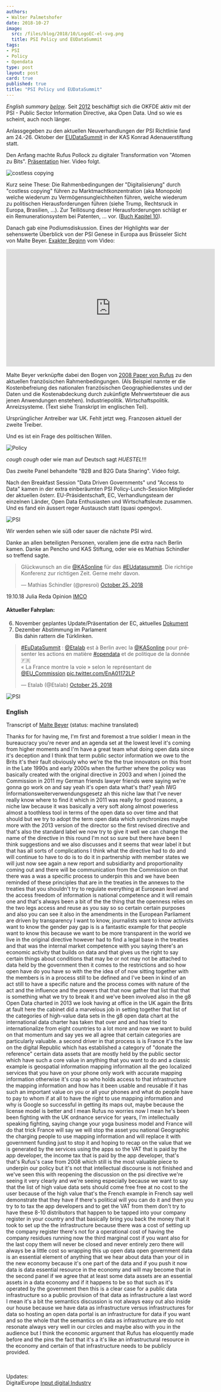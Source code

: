 ```yaml
---
authors: 
- Walter Palmetshofer
date: 2018-10-27
image:
  src: /files/blog/2018/10/LogoEC-el-svg.png
  title: PSI Policy und EUDataSummit
tags:
- PSI
- Policy
- Opendata
type: post
layout: post
card: true
published: true
title: "PSI Policy und EUDataSummit" 
---
```


<i>English summary <a href="https://okfn.de/blog/2018/10/PSI-Policy-EUDataSummit#english">below</a></i>.
Seit [2012](/files/blog/2018/10/PSI-Stellungnahme-2012.pdf) beschäftigt sich die OKFDE aktiv mit der PSI - Public Sector Information Directive, aka Open Data. Und so wie es scheint, auch noch länger.

Anlassgegeben zu den aktuellen Neuverhandlungen der PSI Richtlinie fand am 24.-26. Oktober
der [EUDataSummit](http://www.kas.de/wf/en/17.78393/) in der KAS Konrad Adenauerstiftung statt.

Den Anfang machte Rufus Pollock zu digitaler Transformation von "Atomen zu Bits".
[Präsentation](/files/blog/2018/10/open-revolution-24-oct-2018-berlin.pdf) hier. Video folgt.

![costless copying](/files/blog/2018/10/20181024-rufus.png "costless copying")

Kurz seine These: Die Rahmenbedingungen der "Digitalisierung" durch "costless copying" führen zu Marktmachtkonzentration (aka Monopole) welche wiederum zu Vermögensungleichheiten führen, welche wiederum zu politischen Herausforderungen führen
(siehe Trump, Rechtsruck in Europa, Brasilien, ...). Zur Teillösung dieser Herausforderungen schlägt er ein Remunerationsystem
bei Patenten, ... vor. ([Buch Kapitel 10](https://openrevolution.net/)).

Danach gab eine Podiumsdiskussion. Eines der Highlights war der sehenswerte Überblick von der PSI Genese in Europa aus Brüsseler Sicht von Malte Beyer. [Exakter Beginn](https://youtu.be/qz9BC35gkxU?t=1194) vom Video:

<iframe width="560" height="315" src="https://www.youtube-nocookie.com/embed/qz9BC35gkxU?t=1194&rel=0" frameborder="0" allow="autoplay; encrypted-media" allowfullscreen></iframe> 

Malte Beyer verknüpfte dabei den Bogen von [2008 Paper von Rufus](https://rufuspollock.com/2008/03/12/models-of-public-sector-information-provision-via-trading-funds-report-published-today/) zu den aktuellen französischen Rahmenbedingungen. (Als Beispiel nannte er die Kostenbefreiung des nationalen französischen Geographiedienstes und der Daten und die Kostenabdeckung durch zukünfigte Mehrwertsteuer die aus jenen Anwendungen enstehen).
Industriepolitik. Wirtschaftspolitik. Anreizsysteme.
(Text siehe Transkript im englischen Teil).

Ursprünglicher Antreiber war UK. Fehlt jetzt weg. Franzosen aktuell der zweite Treiber.

Und es ist ein Frage des politischen Willen. 

![Policy](/files/blog/2018/10/20181024-eudatasummit-policy.jpg "Empfehlungen")<br>

*cough* *cough* oder wie man auf Deutsch sagt *HUESTEL*!!!

Das zweite Panel behandelte "B2B and B2G Data Sharing". Video folgt.

Nach den Breakfast Session "Data Driven Governments" und "Access to Data" kamen in der extra einberäumten PSI Policy-Lunch-Session Mitglieder der aktuellen österr. EU-Präsidentschaft, EC, Verhandlungsteam der einzelnen Länder, Open Data Enthusiasten und Wirtschaftsleute zusammen. Und es fand ein äussert reger Austausch statt (quasi opengov).

![PSI](/files/blog/2018/10/20181024-eudatasummit-lunch.jpg "PSI")

Wir werden sehen wie süß oder sauer die nächste PSI wird.

Danke an allen beteiligten Personen, vorallem jene die extra nach Berlin kamen.
Danke an Pencho und KAS Stiftung, oder wie es Mathias Schindler so treffend sagte.

<blockquote class="twitter-tweet" data-lang="en"><p lang="de" dir="ltr">Glückwunsch an die <a href="https://twitter.com/KASonline?ref_src=twsrc%5Etfw">@KASonline</a> für das <a href="https://twitter.com/hashtag/EUdatasummit?src=hash&amp;ref_src=twsrc%5Etfw">#EUdatasummit</a>. Die richtige Konferenz zur richtigen Zeit. Gerne mehr davon.</p>&mdash; Mathias Schindler (@presroi) <a href="https://twitter.com/presroi/status/1055425468650999809?ref_src=twsrc%5Etfw">October 25, 2018</a></blockquote>
<script async src="https://platform.twitter.com/widgets.js" charset="utf-8"></script>

<a id="english"></a>
19.10.18 Julia Reda Opinion [IMCO](http://www.europarl.europa.eu/sides/getDoc.do?pubRef=-//EP//NONSGML+COMPARL+PE-623.902+02+DOC+PDF+V0//EN&language=EN)
#### Aktueller Fahrplan:
6. November geplantes Update/Präsentation der EC, aktuelles [Dokument](https://eur-lex.europa.eu/legal-content/EN/TXT/PDF/?uri=CONSIL:ST_13418_2018_INIT&from=EN)<br>
4. Dezember Abstimmung im Parlament
<br>Bis dahin rattern die Türklinken.

<blockquote class="twitter-tweet" data-lang="en"><p lang="fr" dir="ltr"><a href="https://twitter.com/hashtag/EuDataSummit?src=hash&amp;ref_src=twsrc%5Etfw">#EuDataSummit</a> : <a href="https://twitter.com/Etalab?ref_src=twsrc%5Etfw">@Etalab</a> est à Berlin avec la <a href="https://twitter.com/KASonline?ref_src=twsrc%5Etfw">@KASonline</a> pour présenter les actions  en matière <a href="https://twitter.com/hashtag/opendata?src=hash&amp;ref_src=twsrc%5Etfw">#opendata</a> et de politique de la donnée 🇫🇷 <br> « La France montre la voie » selon le représentant de <a href="https://twitter.com/EU_Commission?ref_src=twsrc%5Etfw">@EU_Commission</a> <a href="https://t.co/EnA01172LP">pic.twitter.com/EnA01172LP</a></p>&mdash; Etalab (@Etalab) <a href="https://twitter.com/Etalab/status/1055390956353216512?ref_src=twsrc%5Etfw">October 25, 2018</a></blockquote>
<script async src="https://platform.twitter.com/widgets.js" charset="utf-8"></script>

![PSI](/files/blog/2018/10/PSI.jpg "PSI")

### English

Transcript of [Malte Beyer](https://youtu.be/qz9BC35gkxU?t=1194) (status: machine translated)

Thanks for for having me, I'm first and
foremost a true soldier I mean in the
bureaucracy you're never and an agenda
set at the lowest level it's coming from
higher moments and I'm have a great team
what doing open data since it's
deception and I think that term public
sector information we owe to the Brits
it's their fault obviously who we're the
the true innovators on this front in the
Late 1990s and early 2000s when the
further where the policy was basically
created with the original directive in
2003 and when I joined the Commission in
2011 my German friends lawyer friends
were saying we're gonna go work on and
say yeah it's open data what's that? yeah
IWG Informationsweiterverwendungsgesetz
ah this niche law that I've never really
know where to find it which in 2011 was
really for good reasons, a niche law
because it was basically a very soft
along almost powerless almost a
toothless tool in terms of the open data
so over time and that should but we try
to adopt the term open data which
synchronizes maybe more with the 2013
version of the director so the first
revised directive and that's also the
standard label we now try to give it
well we can change the name of the
directive in this round I'm not so sure
but there have been I think suggestions
and we also discusses and it seems that
wear label it but that has all sorts of
complications I think what the
directive had to do and will continue to
have to do is to do it in partnership
with member states we will just now see
again a new report and subsidiarity and
proportionality coming out and there
will be communication from the
Commission on that there was a was a
specific process to underpin this and we
have been reminded of these principles
that are in the treaties in the annexes
to the treaties that you shouldn't try
to regulate everything at European level
and the access freedom of information is
national competence and it will remain
one and that's always been a bit of the
the thing that the openness relies on
the two legs access and reuse as you say
so so certain certain purposes and also
you can see it also in the amendments in
the European Parliament are driven by
transparency I want to know, journalists
want to know activists want to know the
gender pay gap is is a fantastic example
for that people want to know this
because we want to be more transparent
in the world we live in the original
directive however had to find a legal
base in the treaties and that was the
internal market competence with you
saying there's an economic activity that
builds on data and that gives us the
right to say certain things about
conditions that may be or not may not be
attached to data held by the government
then it comes to the restrictions and so
how open have do you have
so with the the idea of of now sitting
together with the members is in a
process still to be defined and I've
been in kind of an act still to have a
specific nature and the process comes
with nature of the act and the influence
and the powers that that now gather that
list that that is something what we try
to break it and we've been involved also
in the g8 Open Data charted in 2013 we
look having at office in the UK again
the Brits at fault here the cabinet did
a marvelous job in setting together that
list of the categories of high-value
data sets in the g8 open data chart at
the international data charter has taken
that over and and has tried to
internationalize from eight countries to
a lot more and now we want to build on
that momentum and say yes we all agree
that certain categories are particularly
valuable. a second driver in that process
is is France it's the law on the digital
Republic which has established a
category of "donate the reference" certain
data assets that are mostly held by the
public sector which have such a core
value in anything that you want to do
and a classic example is 
geospatial information mapping
information all the geo localized
services that you have on your phone
only work with accurate mapping
information otherwise it's crap
so who holds access to that
infrastructure the mapping information
and how has it been usable and reusable
if it has such an important value on you
or all your phones and what do people
have to pay to whom if at all to have
the right to use mapping information and
why is Google so successful in getting
its maps out, maybe because the license
model is better and I mean Rufus no
worries now I mean he's been been
fighting with the UK ordnance service
for years, I'm intellectually speaking
fighting, saying change your yoga
business model and France will do that
trick France will say we will stop the
asset you national Geographic
the charging people to use mapping
information and will replace it with
government funding just to stop it and
hoping to recap on the value that we is
generated by the services using the apps
so the VAT that is paid by the app
developer, the income tax that is paid by
the app developer, that's that's Rufus's
case from 2008 which still is the most
valuable piece to underpin our policy
but it's not that intellectual
discourse is not finished and we've seen
this with reopening the discussion on
the psi directive we're seeing it very
clearly and we're seeing especially
because we want to say that the list of
high value data sets should come free
free at no cost to the user because of
the high value that's the French example
in French say well demonstrate that they
have if there's political will you can
do it and then you try to to tax the app
developers and to get the VAT from them
don't try to have these 8-10 distributors
that happen to be tapped into your
company register in your country and
that basically bring you back the money
that it took to set up the the
infrastructure because there was a cost
of setting up the company register
there's not for a operational cost of having
the company residues running now the
third marginal cost if you want also for
the last copy them will never be closed
and never entirely zero there will
always be a little cost so wrapping this
up open data open government data is an
essential element of anything that we
hear about data than your oil in the new
economy because it's one part of the
data and if you push it now data is data
essential resource in the economy and
will may become that in the second panel
if we agree that at least some data
assets are an essential assets in a data
economy and if it happens to be so that
such as it's operated by the government
then this is a clear case for a public
data infrastructure so a public
provision of that data as infrastructure
a last word I mean it's a bit the semantics
discussion is not always easy out also
inside our house because we have data as
infrastructure versus infrastructures
for data so hosting an open data portal
is an infrastructure for data if you
want and so the whole that the semantics
on data as infrastructure are do not
resonate always very well in our circles
and maybe also with you in the audience
but I think the economic argument that
Rufus has eloquently made before and the
pins the fact that it's a it's like an
infrastructural resource in the economy
and certain of that infrastructure needs
to be publicly provided.

<br><br>
Updates:<br>
DigitalEurope [Input digital Industry](https://t.co/gNEiPgAvHr)

